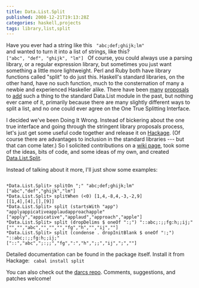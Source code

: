 ```yaml
---
title: Data.List.Split
published: 2008-12-21T19:13:28Z
categories: haskell,projects
tags: library,list,split
---
```


Have you ever had a string like this
<code>
"abc;def;ghijk;lm"
</code>
and wanted to turn it into a list of strings, like this?
<code>
["abc", "def", "ghijk", "lm"]
</code>
Of course, you could always use a parsing library, or a regular expression library, but sometimes you just want something a little more lightweight.  Perl and Ruby both have library functions called "split" to do just this.  Haskell's standard libraries, on the other hand, have no such function, much to the consternation of many a newbie and experienced Haskeller alike.  There have been <a href="http://www.haskell.org/pipermail/libraries/2006-July/005504.html">many</a> <a href="http://www.haskell.org/pipermail/libraries/2006-October/006072.html">proposals</a> to <a href="http://www.haskell.org/pipermail/libraries/2008-January/008922.html">add</a> such a thing to the standard Data.List module in the past, but nothing ever came of it, primarily because there are many slightly different ways to split a list, and no one could ever agree on the One True Splitting Interface.

I decided we've been Doing It Wrong.  Instead of bickering about the one true interface and going through the stringent library proposals process, let's just get some useful code together and release it on <a href="http://hackage.haskell.org">Hackage</a>.  (Of course there are advantages to inclusion in the standard libraries --- but that can come later.)  So I solicited contributions on a <a href="http://haskell.org/haskellwiki/Data.List.Split">wiki page</a>, took some of the ideas, bits of code, and some ideas of my own, and created <a href="http://hackage.haskell.org/cgi-bin/hackage-scripts/package/split">Data.List.Split</a>.

Instead of talking about it more, I'll just show some examples:

<code>
*Data.List.Split&gt; splitOn ";" "abc;def;ghijk;lm"
["abc","def","ghijk","lm"]
*Data.List.Split&gt; splitWhen (&lt;0) [1,4,-8,4,-3,-2,9]
[[1,4],[4],[],[9]]
*Data.List.Split&gt; split (startsWith "app") "applyappicativeapplaudapproachapple"
["apply","appicative","applaud","approach","apple"]
*Data.List.Split&gt; split (dropDelims $ oneOf ":;") "::abc;:;;fg:h;;ij;"
["","","abc","","","","fg","h","","ij",""]
*Data.List.Split&gt; split (condense . dropInitBlank $ oneOf ":;") "::abc;:;;fg:h;;ij;"
["::","abc",";:;;","fg",":","h",";;","ij",";",""]
</code>

Detailed documentation can be found in the package itself.  Install it from Hackage:
<code>
cabal install split
</code>

You can also check out the <a href="http://code.haskell.org/~byorgey/code/split">darcs repo</a>.  Comments, suggestions, and patches welcome!

